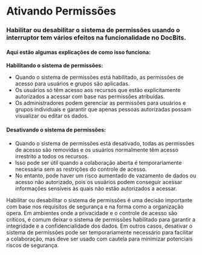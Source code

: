 # Ativando Permissões

### Habilitar ou desabilitar o sistema de permissões usando o interruptor tem vários efeitos na funcionalidade no DocBits.

#### Aqui estão algumas explicações de como isso funciona:

**Habilitando o sistema de permissões:**

* Quando o sistema de permissões está habilitado, as permissões de acesso para usuários e grupos são aplicadas.
* Os usuários só têm acesso aos recursos que estão explicitamente autorizados a acessar com base nas permissões atribuídas.
* Os administradores podem gerenciar as permissões para usuários e grupos individuais e garantir que apenas pessoas autorizadas possam visualizar ou editar os dados.

#### Desativando o sistema de permissões:

* Quando o sistema de permissões está desativado, todas as permissões de acesso são removidas e os usuários normalmente têm acesso irrestrito a todos os recursos.
* Isso pode ser útil quando a colaboração aberta é temporariamente necessária sem as restrições do controle de acesso.
* No entanto, pode haver um risco aumentado de vazamento de dados ou acesso não autorizado, pois os usuários podem conseguir acessar informações sensíveis às quais não estão autorizados a acessar.

Habilitar ou desabilitar o sistema de permissões é uma decisão importante com base nos requisitos de segurança e na forma como a organização opera. Em ambientes onde a privacidade e o controle de acesso são críticos, é comum deixar o sistema de permissões habilitado para garantir a integridade e a confidencialidade dos dados. Em outros casos, desativar o sistema de permissões pode ser temporariamente necessário para facilitar a colaboração, mas deve ser usado com cautela para minimizar potenciais riscos de segurança.
